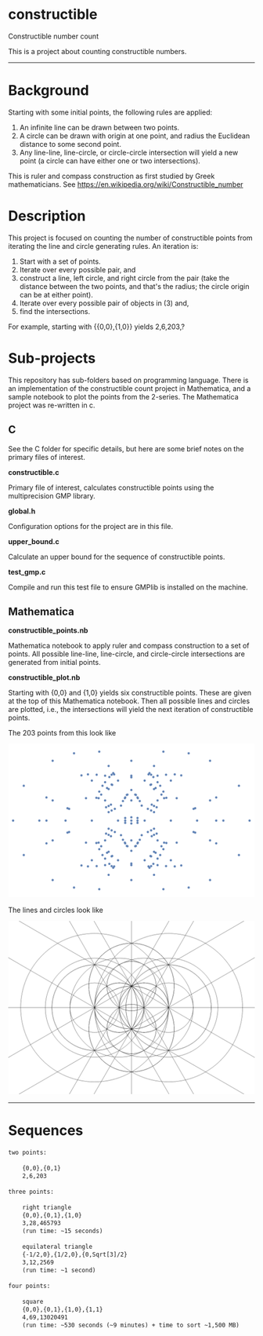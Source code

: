 # constructible
Constructible number count

This is a project about counting constructible numbers. 

-----

# Background

Starting with some initial points, the following rules are applied:

1. An infinite line can be drawn between two points.  
2. A circle can be drawn with origin at one point, and radius the Euclidean distance to some second point.  
3. Any line-line, line-circle, or circle-circle intersection will yield a new point (a circle can have either one or two intersections). 

This is ruler and compass construction as first studied by Greek mathematicians. See https://en.wikipedia.org/wiki/Constructible_number

# Description

This project is focused on counting the number of constructible points from iterating the line and circle generating rules. An iteration is:  

1. Start with a set of points.
2. Iterate over every possible pair, and
3. construct a line, left circle, and right circle from the pair (take the distance between the two points, and that's the radius; the circle origin can be at either point).
4. Iterate over every possible pair of objects in (3) and,
5. find the intersections.

For example, starting with {{0,0},{1,0}} yields 2,6,203,?

# Sub-projects

This repository has sub-folders based on programming language. There is an implementation
of the constructible count project in Mathematica, and a sample notebook to plot the points from the
2-series. The Mathematica project was re-written in c.

## C

See the C folder for specific details, but here are some brief notes on the primary files of interest.

**constructible.c**

Primary file of interest, calculates constructible points using the multiprecision GMP library.

**global.h**

Configuration options for the project are in this file.

**upper_bound.c**

Calculate an upper bound for the sequence of constructible points.

**test_gmp.c**

Compile and run this test file to ensure GMPlib is installed on the machine.

## Mathematica

**constructible_points.nb**

Mathematica notebook to apply ruler and compass construction to a set of points. All possible line-line, line-circle, and circle-circle intersections are generated from initial points.

**constructible_plot.nb**

Starting with {0,0} and {1,0} yields six constructible points. These are given at the top of this Mathematica notebook. Then all possible lines and circles are plotted, i.e., the intersections will yield the next iteration of constructible points.

The 203 points from this look like

![203 points symmetric across x and y axes](https://github.com/burnsba/constructible/raw/master/constructible_203.png)  

The lines and circles look like

![plot of constructible lines and circles](https://github.com/burnsba/constructible/raw/master/constructible_lines_circles.png)

-----

# Sequences

    two points:
    
        {0,0},{0,1}
        2,6,203

    three points:

        right triangle
        {0,0},{0,1},{1,0}
        3,28,465793
        (run time: ~15 seconds)

        equilateral triangle
        {-1/2,0},{1/2,0},{0,Sqrt[3]/2}
        3,12,2569
        (run time: ~1 second)

    four points:

        square
        {0,0},{0,1},{1,0},{1,1}
        4,69,13020491
        (run time: ~530 seconds (~9 minutes) + time to sort ~1,500 MB)
